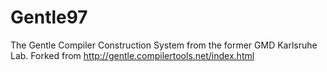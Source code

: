 # Gentle97
The Gentle Compiler Construction System from the former GMD Karlsruhe Lab. Forked from http://gentle.compilertools.net/index.html
